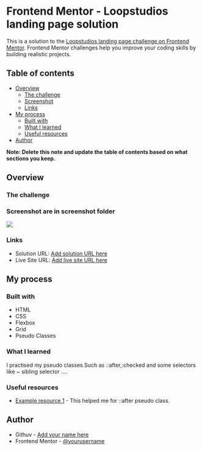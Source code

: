 # Frontend Mentor - Loopstudios landing page solution

This is a solution to the [Loopstudios landing page challenge on Frontend Mentor](https://www.frontendmentor.io/challenges/loopstudios-landing-page-N88J5Onjw). Frontend Mentor challenges help you improve your coding skills by building realistic projects. 

## Table of contents

- [Overview](#overview)
  - [The challenge](#the-challenge)
  - [Screenshot](#screenshot)
  - [Links](#links)
- [My process](#my-process)
  - [Built with](#built-with)
  - [What I learned](#what-i-learned)
  - [Useful resources](#useful-resources)
- [Author](#author)

**Note: Delete this note and update the table of contents based on what sections you keep.**

## Overview

### The challenge

### Screenshot are in screenshot folder

![](./project/screenshots)

### Links

- Solution URL: [Add solution URL here](https://your-solution-url.com)
- Live Site URL: [Add live site URL here](https://your-live-site-url.com)

## My process

### Built with

- HTML
- CSS
- Flexbox
- Grid
- Pseudo Classes

### What I learned

I practised my pseudo classes.Such as ::after,:checked and some selectors like ~ sibling selector ....

### Useful resources

- [Example resource 1](https://www.youtube.com/kevinpowell) - This helped me for ::after pseudo class.

## Author

- Githuv - [Add your name here](https://github.com/Mehemmed77)
- Frontend Mentor - [@yourusername](https://www.frontendmentor.io/profile/Mehemmed77)
